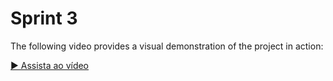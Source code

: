 # Sprint 3

The following video provides a visual demonstration of the project in action:

[▶️ Assista ao vídeo](./midia/teste_triagem.mp4)

